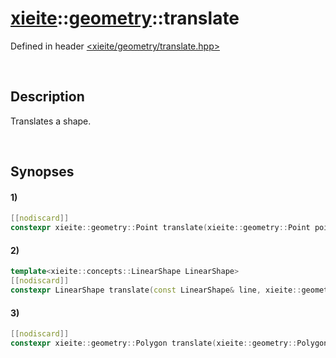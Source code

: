 # [xieite](../xieite.md)\:\:[geometry](../geometry.md)\:\:translate
Defined in header [<xieite/geometry/translate.hpp>](../../include/xieite/geometry/translate.hpp)

&nbsp;

## Description
Translates a shape.

&nbsp;

## Synopses
#### 1)
```cpp
[[nodiscard]]
constexpr xieite::geometry::Point translate(xieite::geometry::Point point, xieite::geometry::Point difference) noexcept;
```
#### 2)
```cpp
template<xieite::concepts::LinearShape LinearShape>
[[nodiscard]]
constexpr LinearShape translate(const LinearShape& line, xieite::geometry::Point difference) noexcept;
```
#### 3)
```cpp
[[nodiscard]]
constexpr xieite::geometry::Polygon translate(xieite::geometry::Polygon polygon, xieite::geometry::Point difference) noexcept;
```
